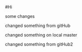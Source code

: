 #Hi

some changes

changed something from gitHub

changed something on local master

changed something from gitHub2

